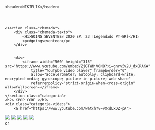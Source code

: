 <html lang="pt-br">

<head>
    <link rel="stylesheet" href="styles.css" />
    <title>nikiflix</title>
</head>

<body>

    <header>NIKIFLIX</header>


    

    <section class="chamada">
        <div class="chamada-texto">
            <H1>GOING SEVENTEEN 2020 EP. 23 [Legendado PT-BR]</H1>
            <p>#goingseventeen</p>
        </div>


        <div>
            <iframe width="560" height="315" src="https://www.youtube.com/embed/ZjGTWNjV0N8?si=gnrv5v2U_dxORAKA"
                title="YouTube video player" frameborder="0"
                allow="accelerometer; autoplay; clipboard-write; encrypted-media; gyroscope; picture-in-picture; web-share"
                referrerpolicy="strict-origin-when-cross-origin" allowfullscreen></iframe>
        </div>
    </section class="categoria">
    <h2> KPOP CORE </h2>
    <div class="categoria-videos">
        <a href="https://www.youtube.com/watch?v=vXcdLxDZ-pA">
<img src="https://img.youtube.com/vi/vXcdLxDZ-pA/maxresdefault.jpg">
        </a>
        <a href="https://www.youtube.com/watch?v=75Pau6plGPQ">
            <img src="https://img.youtube.com/vi/75Pau6plGPQ/maxresdefault.jpg">
                    </a>
                    <a href="https://www.youtube.com/watch?v=gJt4WJBlblQ">
                        <img src="https://img.youtube.com/vi/gJt4WJBlblQ/maxresdefault.jpg">
                                </a>
                                <a href="https://www.youtube.com/watch?v=p-dKjgVckms">
                                    <img src="https://img.youtube.com/vi/p-dKjgVckms/maxresdefault.jpg">
                                            </a>
                                            <a href="https://www.youtube.com/watch?v=9Xro0Dvvfcg">
                                                <img src="https://img.youtube.com/vi/9Xro0Dvvfcg/maxresdefault.jpg">
                                                        </a>
                                                        
                                                    
                                                                    
                                                            
                                                                        
                                                                
   <div>
   </section>
   
   



</body>



</html>cr
